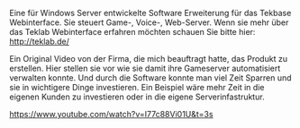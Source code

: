 Eine für Windows Server entwickelte Software Erweiterung für das Tekbase Webinterface. Sie steuert Game-, Voice-, Web-Server. Wenn sie mehr über das Teklab Webinterface erfahren möchten schauen Sie bitte hier: http://teklab.de/

Ein Original Video von der Firma, die mich beauftragt hatte, das Produkt zu erstellen. Hier stellen sie vor wie sie damit ihre Gameserver automatisiert verwalten konnte. Und durch die Software konnte man viel Zeit Sparren und sie in wichtigere Dinge investieren. Ein Beispiel wäre mehr Zeit in die eigenen Kunden zu investieren oder in die eigene Serverinfastruktur.

https://www.youtube.com/watch?v=I77c88Vi01U&t=3s
